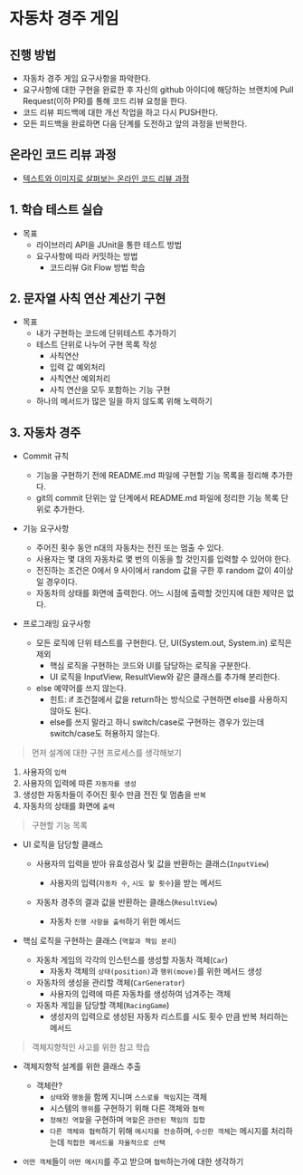 # 자동차 경주 게임

## 진행 방법
* 자동차 경주 게임 요구사항을 파악한다.
* 요구사항에 대한 구현을 완료한 후 자신의 github 아이디에 해당하는 브랜치에 Pull Request(이하 PR)를 통해 코드 리뷰 요청을 한다.
* 코드 리뷰 피드백에 대한 개선 작업을 하고 다시 PUSH한다.
* 모든 피드백을 완료하면 다음 단계를 도전하고 앞의 과정을 반복한다.

## 온라인 코드 리뷰 과정
- [텍스트와 이미지로 살펴보는 온라인 코드 리뷰 과정](https://github.com/next-step/nextstep-docs/tree/master/codereview)

## 1. 학습 테스트 실습
- 목표
    - 라이브러리 API을 JUnit을 통한 테스트 방법
    - 요구사항에 따라 커밋하는 방법
        - 코드리뷰 Git Flow 방법 학습

## 2. 문자열 사칙 연산 계산기 구현
- 목표
    - 내가 구현하는 코드에 단위테스트 추가하기
    - 테스트 단위로 나누어 구현 목록 작성
        - 사칙연산
        - 입력 값 예외처리
        - 사칙연산 예외처리
        - 사칙 연산을 모두 포함하는 기능 구현
    - 하나의 메서드가 많은 일을 하지 않도록 위해 노력하기

## 3. 자동차 경주
- Commit 규칙
    - 기능을 구현하기 전에 README.md 파일에 구현할 기능 목록을 정리해 추가한다.
    - git의 commit 단위는 앞 단계에서 README.md 파일에 정리한 기능 목록 단위로 추가한다.

- 기능 요구사항
    - 주어진 횟수 동안 n대의 자동차는 전진 또는 멈출 수 있다.
    - 사용자는 몇 대의 자동차로 몇 번의 이동을 할 것인지를 입력할 수 있어야 한다.
    - 전진하는 조건은 0에서 9 사이에서 random 값을 구한 후 random 값이 4이상일 경우이다.
    - 자동차의 상태를 화면에 출력한다. 어느 시점에 출력할 것인지에 대한 제약은 없다.

- 프로그래밍 요구사항
    - 모든 로직에 단위 테스트를 구현한다. 단, UI(System.out, System.in) 로직은 제외
        - 핵심 로직을 구현하는 코드와 UI를 담당하는 로직을 구분한다.
        - UI 로직을 InputView, ResultView와 같은 클래스를 추가해 분리한다.
    - else 예약어를 쓰지 않는다.
        - 힌트: if 조건절에서 값을 return하는 방식으로 구현하면 else를 사용하지 않아도 된다.
        - else를 쓰지 말라고 하니 switch/case로 구현하는 경우가 있는데 switch/case도 허용하지 않는다.
    
> 먼저 설계에 대한 구현 프로세스를 생각해보기
1. 사용자의 `입력`
2. 사용자의 입력에 따른 `자동자를 생성`
3. 생성한 자동차들이 주어진 횟수 만큼 전진 및 멈춤을 `반복`
4. 자동차의 상태를 화면에 `출력`
    
> 구현할 기능 목록
- UI 로직을 담당할 클래스
    - 사용자의 입력을 받아 유효성검사 및 값을 반환하는 클래스(`InputView`)
        - 사용자의 입력(`자동차 수`, `시도 할 횟수`)을 받는 메서드

    - 자동차 경주의 결과 값을 반환하는 클래스(`ResultView`)
        - 자동차 `진행 사항을 출력`하기 위한 메서드

- 핵심 로직을 구현하는 클래스 (`역할과 책임 분리`)
    - 자동차 게임의 각각의 인스턴스를 생성할 자동차 객체(`Car`)
        - 자동차 객체의 `상태(position)`과 `행위(move)`를 위한 메서드 생성
    - 자동차의 생성을 관리할 객체(`CarGenerator`)
        - 사용자의 입력에 따른 자동차를 생성하여 넘겨주는 객체
    - 자동차 게임을 담당할 객체(`RacingGame`)
        - 생성자의 입력으로 생성된 자동차 리스트를 시도 횟수 만큼 반복 처리하는 메서드



> 객체지향적인 사고를 위한 참고 학습
- 객체지향적 설계를 위한 클래스 추출
    - 객체란?
        - `상태`와 `행동`을 함께 지니며 `스스로를 책임`지는 객체
        - 시스템의 `행위`를 구현하기 위해 다른 객체와 `협력`
        - `정해진 역할`을 구현하며 `역할`은 `관련된 책임의 집합`
        - `다른 객체와 협력`하기 위해 `메시지를 전송`하며, `수신한 객체`는 메시지를 처리하는데 `적합한 메서드를 자율적으로 선택`

- `어떤 객체`들이 `어떤 메시지`를 주고 받으며 `협력`하는가에 대한 생각하기
